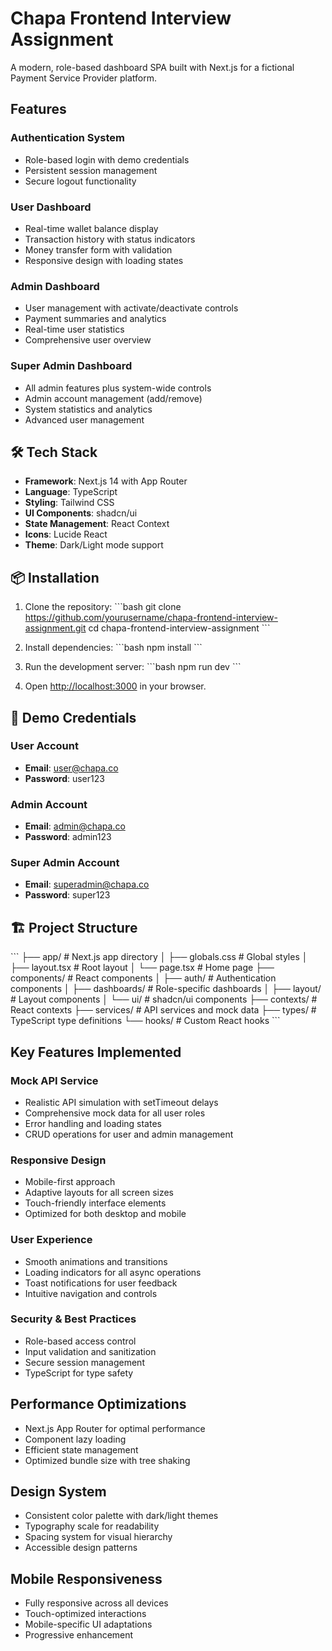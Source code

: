 # Chapa Frontend Interview Assignment

A modern, role-based dashboard SPA built with Next.js for a fictional Payment Service Provider platform.

##  Features

### Authentication System
- Role-based login with demo credentials
- Persistent session management
- Secure logout functionality

### User Dashboard
- Real-time wallet balance display
- Transaction history with status indicators
- Money transfer form with validation
- Responsive design with loading states

### Admin Dashboard
- User management with activate/deactivate controls
- Payment summaries and analytics
- Real-time user statistics
- Comprehensive user overview

### Super Admin Dashboard
- All admin features plus system-wide controls
- Admin account management (add/remove)
- System statistics and analytics
- Advanced user management

## 🛠 Tech Stack

- **Framework**: Next.js 14 with App Router
- **Language**: TypeScript
- **Styling**: Tailwind CSS
- **UI Components**: shadcn/ui
- **State Management**: React Context
- **Icons**: Lucide React
- **Theme**: Dark/Light mode support

## 📦 Installation

1. Clone the repository:
\`\`\`bash
git clone https://github.com/yourusername/chapa-frontend-interview-assignment.git
cd chapa-frontend-interview-assignment
\`\`\`

2. Install dependencies:
\`\`\`bash
npm install
\`\`\`

3. Run the development server:
\`\`\`bash
npm run dev
\`\`\`

4. Open [http://localhost:3000](http://localhost:3000) in your browser.

## 🔐 Demo Credentials

### User Account
- **Email**: user@chapa.co
- **Password**: user123

### Admin Account
- **Email**: admin@chapa.co
- **Password**: admin123

### Super Admin Account
- **Email**: superadmin@chapa.co
- **Password**: super123

## 🏗 Project Structure

\`\`\`
├── app/                    # Next.js app directory
│   ├── globals.css        # Global styles
│   ├── layout.tsx         # Root layout
│   └── page.tsx           # Home page
├── components/            # React components
│   ├── auth/             # Authentication components
│   ├── dashboards/       # Role-specific dashboards
│   ├── layout/           # Layout components
│   └── ui/               # shadcn/ui components
├── contexts/             # React contexts
├── services/             # API services and mock data
├── types/                # TypeScript type definitions
└── hooks/                # Custom React hooks
\`\`\`

##  Key Features Implemented

### Mock API Service
- Realistic API simulation with setTimeout delays
- Comprehensive mock data for all user roles
- Error handling and loading states
- CRUD operations for user and admin management

### Responsive Design
- Mobile-first approach
- Adaptive layouts for all screen sizes
- Touch-friendly interface elements
- Optimized for both desktop and mobile

### User Experience
- Smooth animations and transitions
- Loading indicators for all async operations
- Toast notifications for user feedback
- Intuitive navigation and controls

### Security & Best Practices
- Role-based access control
- Input validation and sanitization
- Secure session management
- TypeScript for type safety

##  Performance Optimizations

- Next.js App Router for optimal performance
- Component lazy loading
- Efficient state management
- Optimized bundle size with tree shaking

##  Design System

- Consistent color palette with dark/light themes
- Typography scale for readability
- Spacing system for visual hierarchy
- Accessible design patterns

##  Mobile Responsiveness

- Fully responsive across all devices
- Touch-optimized interactions
- Mobile-specific UI adaptations
- Progressive enhancement



